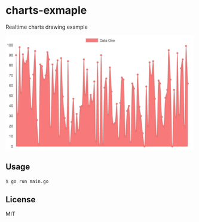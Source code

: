 # charts-exmaple

Realtime charts drawing example

![](image.png)

## Usage
```
$ go run main.go
```

## License

MIT